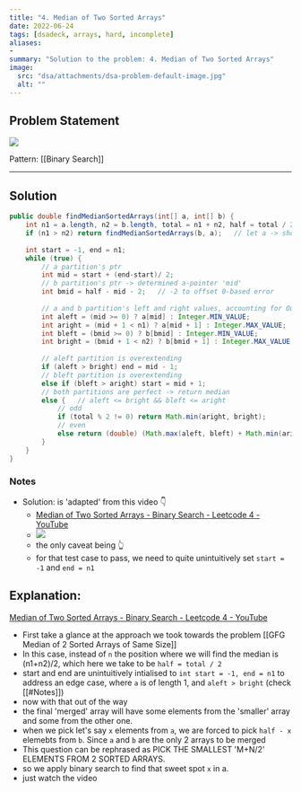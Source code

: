 ```yaml
---
title: "4. Median of Two Sorted Arrays"
date: 2022-06-24
tags: [dsadeck, arrays, hard, incomplete]
aliases:
- 
summary: "Solution to the problem: 4. Median of Two Sorted Arrays"
image:
  src: "dsa/attachments/dsa-problem-default-image.jpg"
  alt: ""
---
```


## Problem Statement
![](https://i.imgur.com/PoWcqq4.png)


Pattern: [[Binary Search]]

---

## Solution
``` java
public double findMedianSortedArrays(int[] a, int[] b) {
	int n1 = a.length, n2 = b.length, total = n1 + n2, half = total / 2;
	if (n1 > n2) return findMedianSortedArrays(b, a);   // let a -> shorter array
	
	int start = -1, end = n1;
	while (true) {
		// a partition's ptr
		int mid = start + (end-start)/ 2;
		// b partition's ptr -> determined a-pointer 'mid'
		int bmid = half - mid - 2;   // -2 to offset 0-based error
		
		// a and b partition's left and right values, accounting for Out Of Bounds
		int aleft = (mid >= 0) ? a[mid] : Integer.MIN_VALUE;
		int aright = (mid + 1 < n1) ? a[mid + 1] : Integer.MAX_VALUE;
		int bleft = (bmid >= 0) ? b[bmid] : Integer.MIN_VALUE;
		int bright = (bmid + 1 < n2) ? b[bmid + 1] : Integer.MAX_VALUE;
		
		// aleft partition is overextending
		if (aleft > bright) end = mid - 1;
		// bleft partition is overextending
		else if (bleft > aright) start = mid + 1;
		// both partitions are perfect -> return median
		else {   // aleft <= bright && bleft <= aright
			// odd
			if (total % 2 != 0) return Math.min(aright, bright);
			// even
			else return (double) (Math.max(aleft, bleft) + Math.min(aright, bright)) / 2;
		}
	}
}
```

### Notes
- Solution: is 'adapted' from this video 👇
	- [Median of Two Sorted Arrays - Binary Search - Leetcode 4 - YouTube](https://www.youtube.com/watch?v=q6IEA26hvXc)
	- ![](https://i.imgur.com/5gLuACp.png)
	- the only caveat being 👆
	- for that test case to pass, we need to quite unintuitively set `start = -1` and `end = n1`

## Explanation:
[Median of Two Sorted Arrays - Binary Search - Leetcode 4 - YouTube](https://www.youtube.com/watch?v=q6IEA26hvXc)
- First take a glance at the approach we took towards the problem [[GFG Median of 2 Sorted Arrays of Same Size]]
- In this case, instead of `n` the position where we will find the median is (n1+n2)/2, which here we take to be `half = total / 2`
- start and end are unintuitively intialised to `int start = -1, end = n1`  to address an edge case, where `a` is of length 1, and `aleft > bright` (check [[#Notes]])
- now with that out of the way
- the final 'merged' array will have some elements from the 'smaller' array and some from the other one.
- when we pick let's say `x` elements from `a`, we are forced to pick `half - x` elemebts from `b`. Since `a` and `b` are the only 2 arrays to be merged
- This question can be rephrased as PICK THE SMALLEST 'M+N/2' ELEMENTS FROM 2 SORTED ARRAYS.
- so we apply binary search to find that sweet spot `x` in a.
- just watch the video




